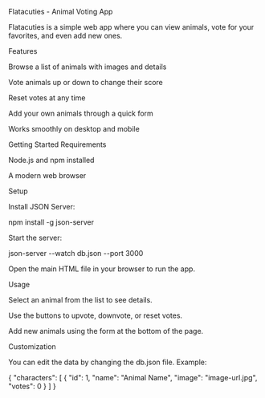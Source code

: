 Flatacuties - Animal Voting App

Flatacuties is a simple web app where you can view animals, vote for your favorites, and even add new ones.

Features

Browse a list of animals with images and details

Vote animals up or down to change their score

Reset votes at any time

Add your own animals through a quick form

Works smoothly on desktop and mobile

Getting Started
Requirements

Node.js and npm installed

A modern web browser

Setup

Install JSON Server:

npm install -g json-server

Start the server:

json-server --watch db.json --port 3000

Open the main HTML file in your browser to run the app.

Usage

Select an animal from the list to see details.

Use the buttons to upvote, downvote, or reset votes.

Add new animals using the form at the bottom of the page.

Customization

You can edit the data by changing the db.json file. Example:

{
"characters": [
{
"id": 1,
"name": "Animal Name",
"image": "image-url.jpg",
"votes": 0
}
]
}
